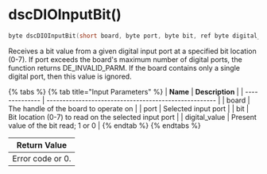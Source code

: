 # dscDIOInputBit()

```c
byte dscDIOInputBit(short board, byte port, byte bit, ref byte digital_value);
```

Receives a bit value from a given digital input port at a specified bit location (0-7). If port exceeds the board's maximum number of digital ports, the function returns DE\_INVALID\_PARM. If the board contains only a single digital port, then this value is ignored.

{% tabs %}
{% tab title="Input Parameters" %}
| **Name**       | **Description**                                       |
| -------------- | ----------------------------------------------------- |
| board          | The handle of the board to operate on                 |
| port           | Selected input port                                   |
| bit            | Bit location (0-7) to read on the selected input port |
| digital\_value | Present value of the bit read; 1 or 0                 |
{% endtab %}
{% endtabs %}

| Return Value     |
| ---------------- |
| Error code or 0. |
